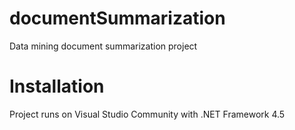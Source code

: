 # documentSummarization
Data mining document summarization project 

# Installation
Project runs on Visual Studio Community with .NET Framework 4.5 
